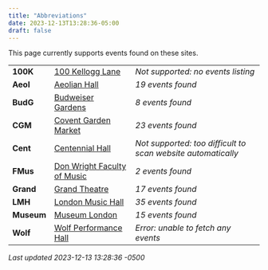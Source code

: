 ```yaml
---
title: "Abbreviations"
date: 2023-12-13T13:28:36-05:00
draft: false
---
```


This page currently supports events found on these sites.

|   |       | |
|:--------------|:------|:--|
| **100K** | [100 Kellogg Lane](https://100kellogglane.com/) | *Not supported: no events listing*
| **Aeol** | [Aeolian Hall](https://aeolianhall.ca/) | *19 events found*
| **BudG** | [Budweiser Gardens](https://www.budweisergardens.com/) | *8 events found*
| **CGM** | [Covent Garden Market](https://coventmarket.com/) | *23 events found*
| **Cent** | [Centennial Hall](https://centennialhall.london.ca/london-event-listings.html) | *Not supported: too difficult to scan website automatically*
| **FMus** | [Don Wright Faculty of Music](http://www.events.westernu.ca/events/music/) | *2 events found*
| **Grand** | [Grand Theatre](https://www.grandtheatre.com/) | *17 events found*
| **LMH** | [London Music Hall](http://londonmusichall.com/) | *35 events found*
| **Museum** | [Museum London](https://museumlondon.ca/) | *15 events found*
| **Wolf** | [Wolf Performance Hall](https://www.lpl.ca/services-spaces/featured-spaces/wolf-performance-hall) | *Error: unable to fetch any events*

_Last updated 2023-12-13 13:28:36 -0500_
